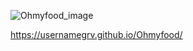 
![Ohmyfood_image](https://github.com/Usernamegrv/Ohmyfood/assets/139330806/7d6cb89b-defa-4c5f-aa17-631635682af6)

https://usernamegrv.github.io/Ohmyfood/
